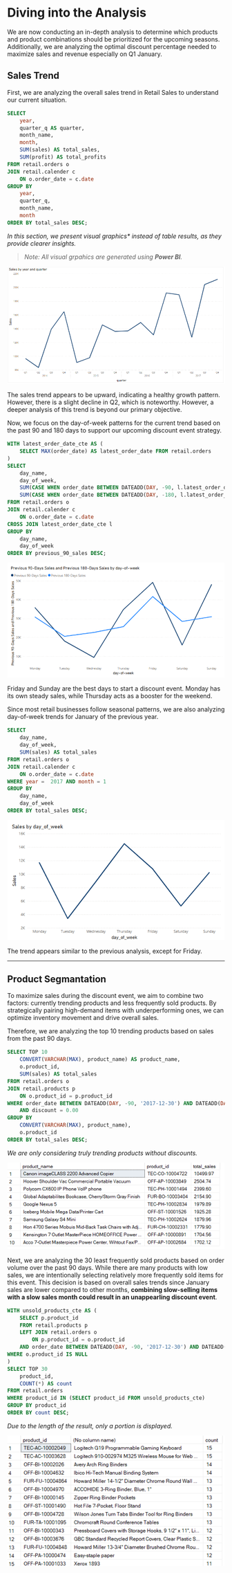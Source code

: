 # Diving into the Analysis

We are now conducting an in-depth analysis to determine which products and product combinations should be prioritized for the upcoming seasons. Additionally, we are analyzing the optimal discount percentage needed to maximize sales and revenue especially on Q1 January.

## Sales Trend

First, we are analyzing the overall sales trend in Retail Sales to understand our current situation.

```SQL
SELECT
	year,
	quarter_q AS quarter,
	month_name,
	month,
	SUM(sales) AS total_sales,
	SUM(profit) AS total_profits
FROM retail.orders o
JOIN retail.calender c
	ON o.order_date = c.date
GROUP BY
	year,
	quarter_q,
	month_name,
	month
ORDER BY total_sales DESC;
```

*In this section, we present visual graphics\* instead of table results, as they provide clearer insights.*

> *Note: All visual grpahics are generated using **Power BI**.*

<img alt="a1" src="https://raw.githubusercontent.com/nyanlinhtike-yc/Retail-Supply-Chain/refs/heads/main/images/a1.png">

The sales trend appears to be upward, indicating a healthy growth pattern. However, there is a slight decline in Q2, which is noteworthy. However, a deeper analysis of this trend is beyond our primary objective.

Now, we focus on the day-of-week patterns for the current trend based on the past 90 and 180 days to support our upcoming discount event strategy.

```SQL
WITH latest_order_date_cte AS (
	SELECT MAX(order_date) AS latest_order_date FROM retail.orders
)
SELECT
	day_name,
	day_of_week,
	SUM(CASE WHEN order_date BETWEEN DATEADD(DAY, -90, l.latest_order_date) AND DATEADD(DAY, -1, l.latest_order_date) THEN sales END) AS previous_90_sales,
	SUM(CASE WHEN order_date BETWEEN DATEADD(DAY, -180, l.latest_order_date) AND DATEADD(DAY, -91, l.latest_order_date) THEN sales END) AS previous_180_sales
FROM retail.orders o
JOIN retail.calender c
	ON o.order_date = c.date
CROSS JOIN latest_order_date_cte l
GROUP BY 
	day_name,
	day_of_week
ORDER BY previous_90_sales DESC;
```

<img alt="a2" src="https://raw.githubusercontent.com/nyanlinhtike-yc/Retail-Supply-Chain/refs/heads/main/images/a2.png">

Friday and Sunday are the best days to start a discount event. Monday has its own steady sales, while Thursday acts as a booster for the weekend.

Since most retail businesses follow seasonal patterns, we are also analyzing day-of-week trends for January of the previous year.

```SQL
SELECT
	day_name,
	day_of_week,
	SUM(sales) AS total_sales
FROM retail.orders o
JOIN retail.calender c
	ON o.order_date = c.date
WHERE year =  2017 AND month = 1
GROUP BY 
	day_name,
	day_of_week
ORDER BY total_sales DESC;
```

<img alt="a3" src="https://raw.githubusercontent.com/nyanlinhtike-yc/Retail-Supply-Chain/refs/heads/main/images/a3.png">

The trend appears similar to the previous analysis, except for Friday.

---

## Product Segmantation

To maximize sales during the discount event, we aim to combine two factors: currently trending products and less frequently sold products. By strategically pairing high-demand items with underperforming ones, we can optimize inventory movement and drive overall sales. 

Therefore, we are analyzing the top 10 trending products based on sales from the past 90 days.

```SQL
SELECT TOP 10
	CONVERT(VARCHAR(MAX), product_name) AS product_name,
	o.product_id,
	SUM(sales) AS total_sales
FROM retail.orders o
JOIN retail.products p
	ON o.product_id = p.product_id
WHERE order_date BETWEEN DATEADD(DAY, -90, '2017-12-30') AND DATEADD(DAY, -1, '2017-12-30')
	AND discount = 0.00
GROUP BY 
	CONVERT(VARCHAR(MAX), product_name),
	o.product_id
ORDER BY total_sales DESC;
```

*We are only considering truly trending products without discounts.*

<img alt="a4" src="https://raw.githubusercontent.com/nyanlinhtike-yc/Retail-Supply-Chain/refs/heads/main/images/a4.png">

Next, we are analyzing the 30 least frequently sold products based on order volume over the past 90 days. While there are many products with low sales, we are intentionally selecting relatively more frequently sold items for this event. This decision is based on overall sales trends since January sales are lower compared to other months, **combining slow-selling items with a slow sales month could result in an unappearling discount event**.

```SQL
WITH unsold_products_cte AS (
	SELECT p.product_id
	FROM retail.products p
	LEFT JOIN retail.orders o
		ON p.product_id = o.product_id
	AND order_date BETWEEN DATEADD(DAY, -90, '2017-12-30') AND DATEADD(DAY, -1, '2017-12-30')
WHERE o.product_id IS NULL
)
SELECT TOP 30 
	product_id,
	COUNT(*) AS count
FROM retail.orders
WHERE product_id IN (SELECT product_id FROM unsold_products_cte)
GROUP BY product_id
ORDER BY count DESC;
```

*Due to the length of the result, only a portion is displayed.*

<img alt="a5" src="https://raw.githubusercontent.com/nyanlinhtike-yc/Retail-Supply-Chain/refs/heads/main/images/a5.png">



